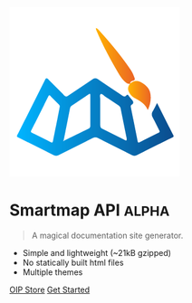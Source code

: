 ![logo](_media/basemap.png)

# Smartmap API <small>ALPHA</small>

> A magical documentation site generator.

- Simple and lightweight (~21kB gzipped)
- No statically built html files
- Multiple themes

[OIP Store](https://store.oip.tm.com.my/stores/)
[Get Started](#docsify)
